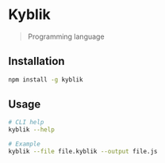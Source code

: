 # Kyblik
> Programming language

## Installation
```bash
npm install -g kyblik
```

## Usage
```bash
# CLI help
kyblik --help

# Example
kyblik --file file.kyblik --output file.js
```
